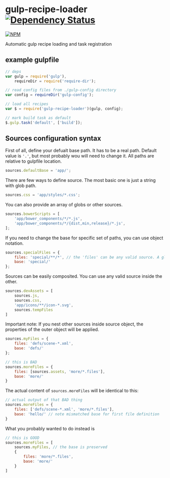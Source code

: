 # gulp-recipe-loader [![Dependency Status][depstat-image]][depstat-url]
[![NPM][npm-image]][npm-url]

Automatic gulp recipe loading and task registration

## example gulpfile

``` javascript
// deps
var gulp = require('gulp'),
    requireDir = require('require-dir');

// read config files from ./gulp-config directory
var config = requireDir('gulp-config');

// load all recipes
var $ = require('gulp-recipe-loader')(gulp, config);

// mark build task as default
$.gulp.task('default', ['build']);
```

## Sources configuration syntax

First of all, define your defualt base path. It has to be a real path. Default value is `'.'`, but most probably wou will need to change it.
All paths are relative to gulpfile location.
``` javascript
sources.defaultBase = 'app/';
```

There are few ways to define source. The most basic one is just a string with glob path.
``` javascript
sources.css = 'app/styles/*.css';
```

You can also provide an array of globs or other sources.
``` javascript
sources.bowerScripts = [
    'app/bower_components/*/*.js',
    'app/bower_components/*/{dist,min,release}/*.js',
];
```

If you need to change the base for specific set of paths, you can use object notation.
``` javascript
sources.specialFiles = {
    files: 'special/**/*', // the 'files' can be any valid source. A glob or array of globs will work.
    base: 'special/'
};
```

Sources can be easily composited. You can use any valid source inside the other.

``` javascript
sources.devAssets = [
    sources.js,
    sources.css,
    'app/icons/**/icon-*.svg',
    sources.tempFiles
]
```

Important note: If you nest other sources inside source object, the properties of the outer object will be applied.
``` javascript
sources.myFiles = {
    files: 'defs/scene-*.xml',
    base: 'defs/'
};

// this is BAD
sources.moreFiles = {
    files: [sources.assets, 'more/*.files'],
    base: 'more/'
}
```

The actual content of `sources.moreFiles` will be identical to this:
``` javascript
// actual output of that BAD thing
sources.moreFiles = {
    files: ['defs/scene-*.xml', 'more/*.files'],
    base: 'hello/' // note mismatched base for first file definition
}
```

What you probably wanted to do instead is
``` javascript
// this is GOOD
sources.moreFiles = [
    sources.myFiles, // the base is preserved
    {
        files: 'more/*.files',
        base: 'more/'
    }
]
```

[npm-url]: https://npmjs.org/package/gulp-recipe-loader
[npm-image]: https://nodei.co/npm/gulp-recipe-loader.png?downloads=true
[depstat-url]: https://david-dm.org/PGS-dev/gulp-recipe-loader
[depstat-image]: https://img.shields.io/david/PGS-dev/gulp-recipe-loader.svg?style=flat